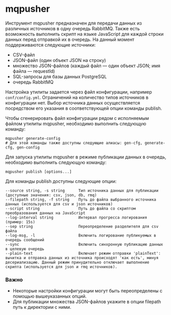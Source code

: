 # mqpusher
Инструмент mqpusher предназначен для передачи данных из различных источников в одну очередь RabbitMQ.
Также есть возможность выполнить скрипт на языке JavaScript для каждой строки данных перед отправкой их в очередь. На данный момент поддерживаются следующие источники:
- CSV-файл
- JSON-файл (один объект JSON на строку)
- множество JSON-файлов (каждый файл — один объект JSON; имя файла — requestId)
- SQL-запросы для базы данных PostgreSQL
- очередь RabbitMQ

Настройка утилиты задается через файл конфигурации, например `conf/config.yml`. Ограничений на количество типов источников в конфигурации нет. Выбор источника данных осуществляется посредством его указания в соответствующей опции команды publish.

Чтобы сгенерировать файл конфигурации рядом с исполняемым файлом утилиты mqpusher, необходимо выполнить следующую команду:
```shell
mqpusher generate-config
# Для этой команды также доступны следующие алиасы: gen-cfg, generate-cfg, gen-config
```

Для запуска утилиты mqpusher в режиме публикации данных в очередь, необходимо выполнить следующую команду:
```shell
mqpusher publish [options...]
```
Для команды publish доступны следующие опции:
```
--source string, -s string      Тип источника данных для публикации (доступные значения: csv, json, db, rmq)
--filepath string, -f string    Путь до файла выбранного источника данных (используется для csv и json источников)
--script string                 Путь до файла со скриптом преобразования данных на JavaScript
--log-interval string           Интервал прогресса логирования (пример: 15s) 
--sep string                    Переопределение разделителя для csv файла
--log-msg, -l                   Включить логирование публикуемых в очередь сообщений
--sync                          Включить синхронную публикацию данных в целевую очередь
--plain-text                    Включает режим отправки 'plainText': вычитка и отправка данных из источника происходят 'как есть', минуя десериализацию. Данный режим принудительно отключает выполнение скрипта (используется для json и rmq источников).
```
### Важно
- Некоторые настройки конфигурации могут быть переопределены с помощью вышеуказанных опций.
- Для публикации множества JSON-файлов укажите в опции filepath путь к директории с ними.